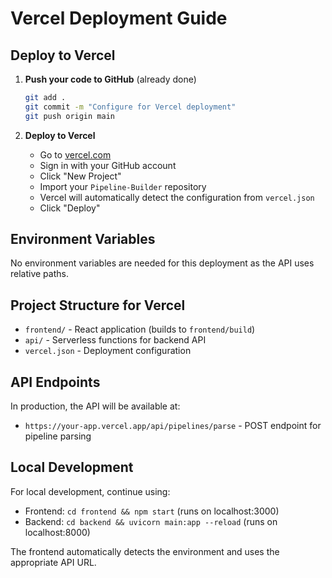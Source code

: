 # Vercel Deployment Guide

## Deploy to Vercel

1. **Push your code to GitHub** (already done)
   ```bash
   git add .
   git commit -m "Configure for Vercel deployment"
   git push origin main
   ```

2. **Deploy to Vercel**
   - Go to [vercel.com](https://vercel.com)
   - Sign in with your GitHub account
   - Click "New Project"
   - Import your `Pipeline-Builder` repository
   - Vercel will automatically detect the configuration from `vercel.json`
   - Click "Deploy"

## Environment Variables

No environment variables are needed for this deployment as the API uses relative paths.

## Project Structure for Vercel

- `frontend/` - React application (builds to `frontend/build`)
- `api/` - Serverless functions for backend API
- `vercel.json` - Deployment configuration

## API Endpoints

In production, the API will be available at:
- `https://your-app.vercel.app/api/pipelines/parse` - POST endpoint for pipeline parsing

## Local Development

For local development, continue using:
- Frontend: `cd frontend && npm start` (runs on localhost:3000)
- Backend: `cd backend && uvicorn main:app --reload` (runs on localhost:8000)

The frontend automatically detects the environment and uses the appropriate API URL.
